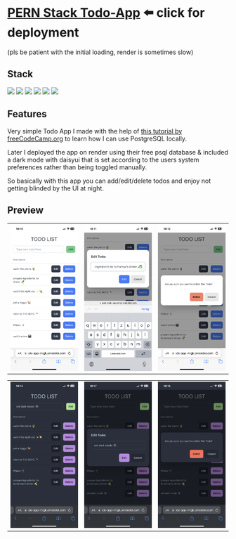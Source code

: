 # [PERN Stack Todo-App](https://pern-todo-app-mrgk.onrender.com/) ⬅️ click for deployment

(pls be patient with the initial loading, render is sometimes slow)

## Stack

<div>
<img src="https://img.shields.io/badge/postgresql-4169E1.svg?style=for-the-badge&logo=postgresql&logoColor=white" />
<img src="https://img.shields.io/badge/Express-000000.svg?style=for-the-badge&logo=Express&logoColor=white" />
<img src="https://img.shields.io/badge/React-61DAFB.svg?style=for-the-badge&logo=React&logoColor=black" />
<img src="https://img.shields.io/badge/Node.js-5FA04E.svg?style=for-the-badge&logo=nodedotjs&logoColor=white" />
<img src="https://img.shields.io/badge/Tailwind%20CSS-06B6D4.svg?style=for-the-badge&logo=Tailwind-CSS&logoColor=white" />
<img src="https://img.shields.io/badge/DaisyUI-5A0EF8.svg?style=for-the-badge&logo=DaisyUI&logoColor=white" />
<img src="" />

</div>

## Features

Very simple Todo App I made with the help of [this tutorial by freeCodeCamp.org](https://youtu.be/ldYcgPKEZC8?si=O_nJl19tY99hPw0Y) to learn how I can use PostgreSQL locally.

Later I deployed the app on render using their free psql database & included a dark mode with daisyui that is set according to the users system preferences rather than being toggled manually.

So basically with this app you can add/edit/delete todos and enjoy not getting blinded by the UI at night.

## Preview

<table><tbody>

<!--# 1. Reihe  ---------- -->
<!-- <tr> -->

<!--$ 1. Spalte ---------- -->
<td align="center">
<img src="./github/IMG_5368.PNG"/>
</td>

<!--$ 2. Spalte ---------- -->
<td align="center">
<img src="./github/IMG_5369.PNG"/>
</td>

<!--$ 3. Spalte ---------- -->
<td align="center">
<img src="./github/IMG_5370.PNG"/>
</td>

</tbody>
</table>
<!-- </tr> -->

<!--# 2. Reihe  ---------- -->
<!-- <tr> -->

<table><tbody>
<!--$ 1. Spalte ---------- -->
<td align="center">
<img src="./github/IMG_5371.PNG"/>
</td>

<!--$ 2. Spalte ---------- -->
<td align="center">
<img src="./github/IMG_5373.PNG"/>
</td>

<!--$ 3. Spalte ---------- -->
<td align="center">
<img src="./github/IMG_5372.PNG"/>
</td>

<!-- </tr> -->
</tbody>
</table>
